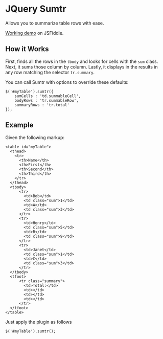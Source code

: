 JQuery Sumtr
============

Allows you to summarize table rows with ease.

[Working demo](http://jsfiddle.net/hZqGg/) on JSFiddle.

How it Works
------------

First, finds all the rows in the `tbody` and looks for cells with the `sum` class.
Next, it sums those column by column.
Lastly, it displays in the results in any row matching the selector `tr.summary`.

You can call Sumtr with options to override these defaults:

    $('#myTable').sumtr({
        sumCells : 'td.summableCell',
        bodyRows : 'tr.summableRow',
        summaryRows : 'tr.total'
    });

Example
------------

Given the following markup:

    <table id="myTable">
      <thead>
        <tr>
          <th>Name</th>
          <th>First</th>
          <th>Second</th>
          <th>Third</th>
        </tr>
      </thead>
      <tbody>
          <tr>
            <td>Bob</td>
            <td class="sum">1</td>
            <td>A</td>
            <td class="sum">3</td>
          </tr>
          <tr>
            <td>Henry</td>
            <td class="sum">5</td>
            <td>B</td>
            <td class="sum">9</td>
          </tr>
          <tr>
            <td>Janet</td>
            <td class="sum">1</td>
            <td>C</td>
            <td class="sum">3</td>
          </tr>
      </tbody>
      <tfoot>
          <tr class="summary">
            <td>Total:</td>
            <td></td>
            <td></td>
            <td></td>
          </tr>
      </tfoot>
    </table>
    
Just apply the plugin as follows

    $('#myTable').sumtr();